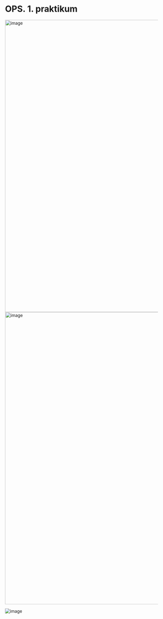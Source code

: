 # OPS. 1. praktikum



<img width="960" alt="image" src="https://github.com/liinahoogand/OPS/assets/116062583/e1daf805-cca4-4c3d-be1a-d7b04e0416e6">


<img width="960" alt="image" src="https://github.com/liinahoogand/OPS/assets/116062583/88c5e27d-7609-4d29-8058-6f6793166c25">


![image](https://github.com/liinahoogand/OPS/assets/116062583/e6dddb8e-6f41-47aa-8f34-d0fb4aad4bb9)
